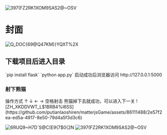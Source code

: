 ![397(FZ2RK1XOM9SAS2@~OSV](https://github.com/putianlaoshiren/matterjsGame/assets/86111488/7125a4be-9a72-4c3c-b936-4f9f4181aaf0)<h1>封面</h1>

![Q_DOC{69@Q47KM)}YQXT%2X](https://github.com/putianlaoshiren/matterjsGame/assets/86111488/19d8ce10-8231-4c5f-b02e-ff962ebba7c5)

<h2>下载项目后进入目录</h2>
`pip install flask`
`python app.py`
启动成功后浏览器访问 http://127.0.0.1:5000

<h3>射下熊猫</h3>
操作方式 ↑ ↓ ← → 空格射击
熊猫掉下去就成功，可以进入下一关
![ZH_XKDDVWT_L$1BRB4%I6SS](https://github.com/putianlaoshiren/matterjsGame/assets/86111488/2e57f2ea-ed5a-4917-8e50-79d4a5f3d3c6)

![6RUQ9~H7D`S@C(E9{7$0{2N](https://github.com/putianlaoshiren/matterjsGame/assets/86111488/560d2292-59e6-4e03-a167-392047653dc4)
![397(FZ2RK1XOM9SAS2@~OSV](https://github.com/putianlaoshiren/matterjsGame/assets/86111488/7d023dce-97d8-4144-bb8a-84d686910385)
